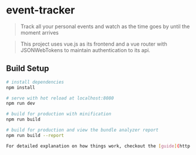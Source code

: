 # event-tracker

> Track all your personal events and watch as the time goes by until the moment arrives

> This project uses vue.js as its frontend and a vue router with JSONWebTokens to maintain authentication to its api.

## Build Setup

``` bash
# install dependencies
npm install

# serve with hot reload at localhost:8080
npm run dev

# build for production with minification
npm run build

# build for production and view the bundle analyzer report
npm run build --report

For detailed explanation on how things work, checkout the [guide](http://vuejs-templates.github.io/webpack/) and [docs for vue-loader](http://vuejs.github.io/vue-loader).
